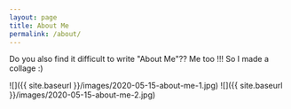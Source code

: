 ```yaml
---
layout: page
title: About Me
permalink: /about/
---
```


Do you also find it difficult to write "About Me"?? Me too !!!
So I made a collage :)

![]({{ site.baseurl }}/images/2020-05-15-about-me-1.jpg)
![]({{ site.baseurl }}/images/2020-05-15-about-me-2.jpg)
